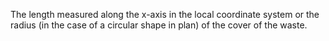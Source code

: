 The length measured along the x-axis in the local coordinate system or the radius (in the case of a circular shape in plan) of the cover of the waste.
